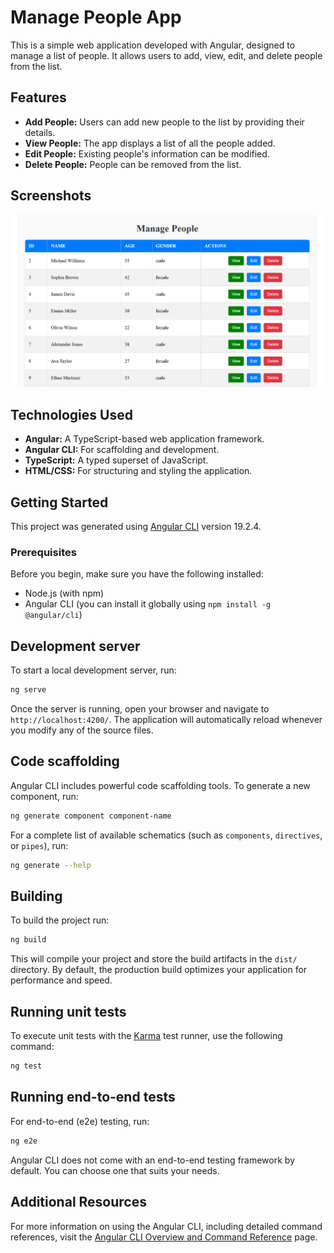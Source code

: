# Manage People App

This is a simple web application developed with Angular, designed to manage a list of people. It allows users to add, view, edit, and delete people from the list.

## Features

*   **Add People:** Users can add new people to the list by providing their details.
*   **View People:** The app displays a list of all the people added.
*   **Edit People:** Existing people's information can be modified.
*   **Delete People:** People can be removed from the list.

## Screenshots

![Dashboard](image.png)

## Technologies Used

*   **Angular:** A TypeScript-based web application framework.
*   **Angular CLI:** For scaffolding and development.
*   **TypeScript:** A typed superset of JavaScript.
*   **HTML/CSS:** For structuring and styling the application.

## Getting Started

This project was generated using [Angular CLI](https://github.com/angular/angular-cli) version 19.2.4.

### Prerequisites

Before you begin, make sure you have the following installed:

*   Node.js (with npm)
*   Angular CLI (you can install it globally using `npm install -g @angular/cli`)

## Development server

To start a local development server, run:

```bash
ng serve
```

Once the server is running, open your browser and navigate to `http://localhost:4200/`. The application will automatically reload whenever you modify any of the source files.

## Code scaffolding

Angular CLI includes powerful code scaffolding tools. To generate a new component, run:

```bash
ng generate component component-name
```

For a complete list of available schematics (such as `components`, `directives`, or `pipes`), run:

```bash
ng generate --help
```

## Building

To build the project run:

```bash
ng build
```

This will compile your project and store the build artifacts in the `dist/` directory. By default, the production build optimizes your application for performance and speed.

## Running unit tests

To execute unit tests with the [Karma](https://karma-runner.github.io) test runner, use the following command:

```bash
ng test
```

## Running end-to-end tests

For end-to-end (e2e) testing, run:

```bash
ng e2e
```

Angular CLI does not come with an end-to-end testing framework by default. You can choose one that suits your needs.

## Additional Resources

For more information on using the Angular CLI, including detailed command references, visit the [Angular CLI Overview and Command Reference](https://angular.dev/tools/cli) page.

